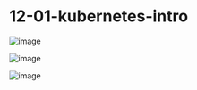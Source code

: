 # 12-01-kubernetes-intro

![image](https://user-images.githubusercontent.com/83664359/158435158-6ebaf637-22e4-44fc-8e9b-677bee7ecc75.png)

![image](https://user-images.githubusercontent.com/83664359/158435593-dae40a38-370f-415f-9a28-c74b5dfc9fee.png)

![image](https://user-images.githubusercontent.com/83664359/158435676-9ee3c195-c9b0-44de-926d-bd4adf50198f.png)
